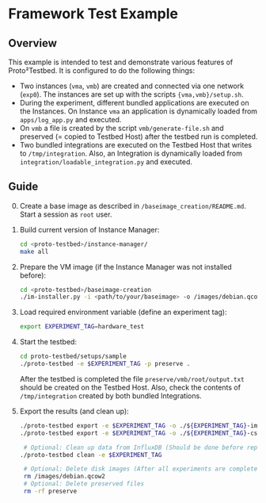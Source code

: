 # Framework Test Example

## Overview
This example is intended to test and demonstrate various features of Proto²Testbed.
It is configured to do the following things:
- Two instances (`vma`, `vmb`) are created and connected via one network (`exp0`). The instances are set up with the scripts `{vma,vmb}/setup.sh`.
- During the experiment, different bundled applications are executed on the Instances. On Instance `vma` an application is dynamically loaded from `apps/log_app.py` and executed.
- On `vmb` a file is created by the script `vmb/generate-file.sh` and preserved (= copied to Testbed Host) after the testbed run is completed.
- Two bundled integrations are executed on the Testbed Host that writes to `/tmp/integration`. Also, an Integration is dynamically loaded from `integration/loadable_integration.py` and executed.

## Guide

0. Create a base image as described in `/baseimage_creation/README.md`. Start a session as `root` user.

1. Build current version of Instance Manager:
   ```bash
   cd <proto-testbed>/instance-manager/
   make all
   ```

2. Prepare the VM image (if the Instance Manager was not installed before):
    ```bash
    cd <proto-testbed>/baseimage-creation
    ./im-installer.py -i <path/to/your/baseimage> -o /images/debian.qcow2 -p ../instance-manager/instance-manager.deb
    ```

3. Load required environment variable (define an experiment tag):
    ```bash
    export EXPERIMENT_TAG=hardware_test
    ```

4. Start the testbed:
   ```bash
   cd proto-testbed/setups/sample
   ./proto-testbed -e $EXPERIMENT_TAG -p preserve .
   ```
   After the testbed is completed the file `preserve/vmb/root/output.txt` should be created on the Testbed Host. Also, check the contents of `/tmp/integration` created by both bundled Integrations.

5. Export the results (and clean up):
   ```bash
   ./proto-testbed export -e $EXPERIMENT_TAG -o ./${EXPERIMENT_TAG}-images image setups/example1
   ./proto-testbed export -e $EXPERIMENT_TAG -o ./${EXPERIMENT_TAG}-csvs csv setups/example1 

    # Optional: Clean up data from InfluxDB (Should be done before repeating the experiment)
   ./proto-testbed clean -e $EXPERIMENT_TAG

    # Optional: Delete disk images (After all experiments are completed)
    rm /images/debian.qcow2
    # Optional: Delete preserved files
    rm -rf preserve
   ```
